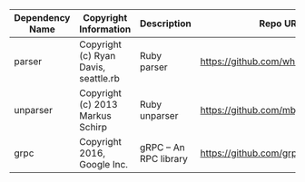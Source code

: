 | Dependency Name       | Copyright Information                 | Description                                 | Repo URL                                             | License Type | License URL                                                                        |
|-----------------------|---------------------------------------|---------------------------------------------|------------------------------------------------------|--------------|------------------------------------------------------------------------------------|
| parser                | Copyright (c) Ryan Davis, seattle.rb  | Ruby parser                                 | https://github.com/whitequark/parser                 | MIT          | https://github.com/whitequark/parser/blob/master/LICENSE.txt                       |
| unparser              | Copyright (c) 2013 Markus Schirp      | Ruby unparser                               | https://github.com/mbj/unparser                      | MIT          | https://github.com/mbj/unparser/blob/main/LICENSE                                  |
| grpc                  | Copyright 2016, Google Inc.           | gRPC – An RPC library                       | https://github.com/grpc/grpc                         | Apache-2     | https://github.com/grpc/grpc/blob/master/LICENSE                                   |
